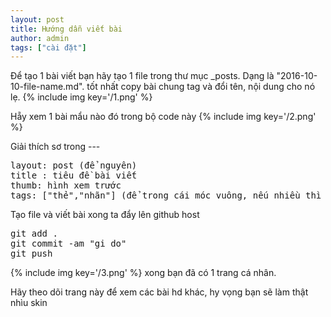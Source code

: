 ```yaml
---
layout: post
title: Hướng dẫn viết bài
author: admin
tags: ["cài đặt"]
---
```


Để tạo 1 bài viết bạn hãy tạo 1 file trong thư mục _posts.
Dạng là "2016-10-10-file-name.md". tốt nhất copy bài chung tag và đổi tên, nội dung
cho nó lẹ.
{% include img key='/1.png' %}

Hẵy xem 1 bài mẩu nào đó trong bộ code này
{% include img key='/2.png' %}

Giải thích sơ trong ---
<pre>
layout: post (để nguyên)
title : tiêu đề bài viết
thumb: hình xem trước
tags: ["thẻ","nhãn"] (để trong cái móc vuông, nếu nhiều thì phẩy)
</pre>

Tạo file và viết bài xong ta đẩy lên github host
<pre>
git add .
git commit -am "gi do"
git push
</pre>
{% include img key='/3.png' %}
xong bạn đã có 1 trang cá nhân.

Hãy theo dõi trang này để xem các bài hd khác, hy vọng bạn sẽ làm thật nhìu skin
